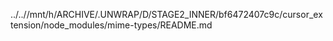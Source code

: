 ../..//mnt/h/ARCHIVE/.UNWRAP/D/STAGE2_INNER/bf6472407c9c/cursor_extension/node_modules/mime-types/README.md